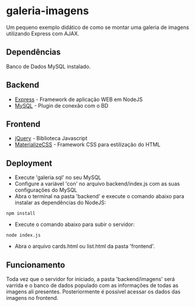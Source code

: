 # galeria-imagens
Um pequeno exemplo didático de como se montar uma galeria de imagens utilizando Express com AJAX.

## Dependências
Banco de Dados MySQL instalado.

## Backend
* [Express](http://expressjs.com/) - Framework de aplicação WEB em NodeJS
* [MySQL](https://www.npmjs.com/package/mysql) - Plugin de conexão com o BD

## Frontend
* [jQuery](https://jquery.com/) - Biblioteca Javascript
* [MaterializeCSS](https://materializecss.com/) - Framework CSS para estilização do HTML

## Deployment
* Execute 'galeria.sql' no seu MySQL
* Configure a variável 'con' no arquivo backend/index.js com as suas configurações do MySQL
* Abra o terminal na pasta 'backend' e execute o comando abaixo para instalar as dependências do NodeJS:
```
npm install
```
* Execute o comando abaixo para subir o servidor:
```
node index.js
```
* Abra o arquivo cards.html ou list.html da pasta 'frontend'.

## Funcionamento
Toda vez que o servidor for iniciado, a pasta 'backend/imagens' será varrida e o banco de dados populado com as informações de todas as imagens ali presentes. Posteriormente é possível acessar os dados das imagens no frontend.